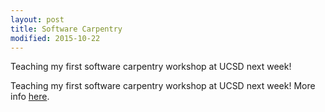 ```yaml
---
layout: post
title: Software Carpentry
modified: 2015-10-22
---
```


Teaching my first software carpentry workshop at UCSD next week!

Teaching my first software carpentry workshop at UCSD next week! More info [here](http://scicomp.sdsc.edu/2015-10-27-ucsd/).


